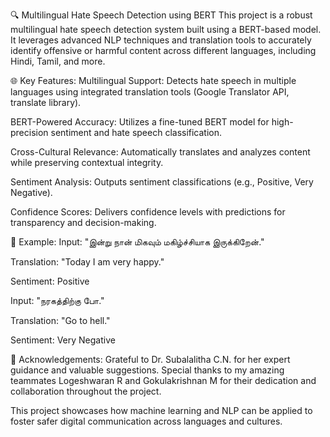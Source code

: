 🔍 Multilingual Hate Speech Detection using BERT
This project is a robust multilingual hate speech detection system built using a BERT-based model. It leverages advanced NLP techniques and translation tools to accurately identify offensive or harmful content across different languages, including Hindi, Tamil, and more.

🌐 Key Features:
Multilingual Support: Detects hate speech in multiple languages using integrated translation tools (Google Translator API, translate library).

BERT-Powered Accuracy: Utilizes a fine-tuned BERT model for high-precision sentiment and hate speech classification.

Cross-Cultural Relevance: Automatically translates and analyzes content while preserving contextual integrity.

Sentiment Analysis: Outputs sentiment classifications (e.g., Positive, Very Negative).

Confidence Scores: Delivers confidence levels with predictions for transparency and decision-making.

🧠 Example:
Input: "இன்று நான் மிகவும் மகிழ்ச்சியாக இருக்கிறேன்."

Translation: "Today I am very happy."

Sentiment: Positive

Input: "நரகத்திற்கு போ."

Translation: "Go to hell."

Sentiment: Very Negative

🙌 Acknowledgements:
Grateful to Dr. Subalalitha C.N. for her expert guidance and valuable suggestions. Special thanks to my amazing teammates Logeshwaran R and Gokulakrishnan M for their dedication and collaboration throughout the project.

This project showcases how machine learning and NLP can be applied to foster safer digital communication across languages and cultures.

